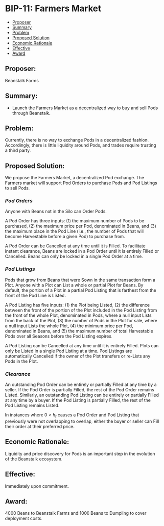# BIP-11: Farmers Market

- [Proposer](#proposer)
- [Summary](#summary)
- [Problem](#problem)
- [Proposed Solution](#proposed-solution)
- [Economic Rationale](#economic-rationale)
- [Effective](#effective)
- [Award](#award)

## Proposer:
Beanstalk Farms

## Summary:
- Launch the Farmers Market as a decentralized way to buy and sell Pods through Beanstalk.

## Problem:
Currently, there is no way to exchange Pods in a decentralized fashion. Accordingly, there is little liquidity around Pods, and trades require trusting a third party. 

## Proposed Solution:
We propose the Farmers Market, a decentralized Pod exchange. The Farmers market will support Pod Orders to purchase Pods and Pod Listings to sell Pods. 

### *Pod Orders*

Anyone with Beans not in the Silo can Order Pods.

A Pod Order has three inputs: (1) the maximum number of Pods to be purchased, (2) the maximum price per Pod, denominated in Beans, and (3) the maximum place in the Pod Line (i.e., the number of Pods that will become Harvestable before a given Pod) to purchase from.

A Pod Order can be Cancelled at any time until it is Filled. To facilitate instant clearance, Beans are locked in a Pod Order until it is entirely Filled or Cancelled. Beans can only be locked in a single Pod Order at a time.

### *Pod Listings*

Pods that grow from Beans that were Sown in the same transaction form a Plot. Anyone with a Plot can List a whole or partial Plot for Beans. By default, the portion of a Plot in a partial Pod Listing that is farthest from the front of the Pod Line is Listed.

A Pod Listing has five inputs: (1) the Plot being Listed, (2) the difference between the front of the portion of the Plot included in the Pod Listing from the front of the whole Plot, denominated in Pods, where a null input Lists from the back of the Plot, (3) the number of Pods in the Plot for sale, where a null input Lists the whole Plot, (4) the minimum price per Pod, denominated in Beans, and (5) the maximum number of total Harvestable Pods over all Seasons before the Pod Listing expires.

A Pod Listing can be Cancelled at any time until it is entirely Filled. Plots can only be Listed in a single Pod Listing at a time. Pod Listings are automatically Cancelled if the owner of the Plot transfers or re-Lists any Pods in the Plot.

### *Clearance*

An outstanding Pod Order can be entirely or partially Filled at any time by a seller. If the Pod Order is partially Filled, the rest of the Pod Order remains Listed. Similarly, an outstanding Pod Listing can be entirely or partially Filled at any time by a buyer. If the Pod Listing is partially Filled, the rest of the Pod Listing remains Listed.

In instances where $0 < h_t$ causes a Pod Order and Pod Listing that previously were not overlapping to overlap, either the buyer or seller can Fill their order at their preferred price.

## Economic Rationale:
Liquidity and price discovery for Pods is an important step in the evolution of the Beanstalk ecosystem. 

## Effective:
Immediately upon commitment.

## Award:
4000 Beans to Beanstalk Farms and 1000 Beans to Dumpling to cover deployment costs.